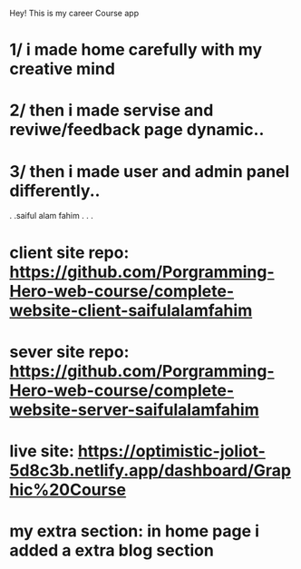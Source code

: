 Hey! This is my career Course app
# 1/ i made home carefully with my creative mind
# 2/ then i made servise and reviwe/feedback page dynamic..
# 3/ then i made user and admin panel differently..
.
.saiful alam fahim
.
.
.
# client site repo: https://github.com/Porgramming-Hero-web-course/complete-website-client-saifulalamfahim
# sever site repo: https://github.com/Porgramming-Hero-web-course/complete-website-server-saifulalamfahim
# live site: https://optimistic-joliot-5d8c3b.netlify.app/dashboard/Graphic%20Course
# my extra section: in home page i added a extra blog section
